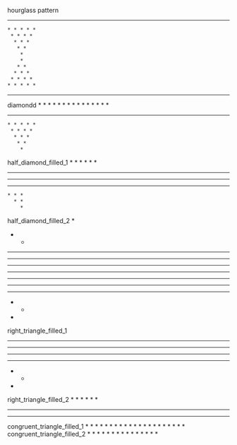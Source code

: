 hourglass pattern
   * * * * * * 
    * * * * * 
     * * * * 
      * * * 
       * * 
        * 
        * 
       * * 
      * * * 
     * * * * 
    * * * * * 
   * * * * * * 
diamondd
        * 
       * * 
      * * * 
     * * * * 
    * * * * * 
   * * * * * * 
    * * * * * 
     * * * * 
      * * * 
       * * 
        * 
half_diamond_filled_1
        * 
      * * 
    * * * 
  * * * * 
* * * * * 
  * * * * 
    * * * 
      * * 
        * 
half_diamond_filled_2
* 
* * 
* * * 
* * * * 
* * * * * 
* * * * * * 
* * * * * 
* * * * 
* * * 
* * 
* 
right_triangle_filled_1
* * * * * * 
* * * * * 
* * * * 
* * * 
* * 
* 
right_triangle_filled_2
        * 
      * * 
    * * * 
  * * * * 
* * * * * 
congruent_triangle_filled_1
        * * * * * * 
         * * * * * 
          * * * * 
           * * * 
            * * 
             * 
congruent_triangle_filled_2
        * 
       * * 
      * * * 
     * * * * 
    * * * * * 
